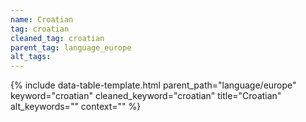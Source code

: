 ```yaml
---
name: Croatian
tag: croatian
cleaned_tag: croatian
parent_tag: language_europe
alt_tags: 
---
```


{% include data-table-template.html 
  parent_path="language/europe" 
  keyword="croatian" 
  cleaned_keyword="croatian" 
  title="Croatian"
  alt_keywords=""
  context=""
%}

